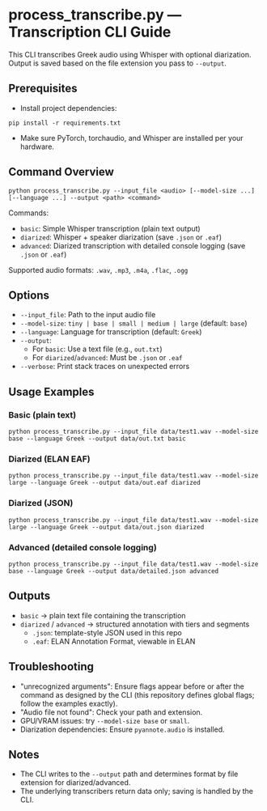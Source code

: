 # process_transcribe.py — Transcription CLI Guide

This CLI transcribes Greek audio using Whisper with optional diarization. Output is saved based on the file extension you pass to `--output`.

## Prerequisites

- Install project dependencies:
```
pip install -r requirements.txt
```
- Make sure PyTorch, torchaudio, and Whisper are installed per your hardware.

## Command Overview

```
python process_transcribe.py --input_file <audio> [--model-size ...] [--language ...] --output <path> <command>
```

Commands:
- `basic`: Simple Whisper transcription (plain text output)
- `diarized`: Whisper + speaker diarization (save `.json` or `.eaf`)
- `advanced`: Diarized transcription with detailed console logging (save `.json` or `.eaf`)

Supported audio formats: `.wav`, `.mp3`, `.m4a`, `.flac`, `.ogg`

## Options

- `--input_file`: Path to the input audio file
- `--model-size`: `tiny | base | small | medium | large` (default: `base`)
- `--language`: Language for transcription (default: `Greek`)
- `--output`:
  - For `basic`: Use a text file (e.g., `out.txt`)
  - For `diarized`/`advanced`: Must be `.json` or `.eaf`
- `--verbose`: Print stack traces on unexpected errors

## Usage Examples

### Basic (plain text)
```
python process_transcribe.py --input_file data/test1.wav --model-size base --language Greek --output data/out.txt basic 
```

### Diarized (ELAN EAF)
```
python process_transcribe.py --input_file data/test1.wav --model-size large --language Greek --output data/out.eaf diarized 
```

### Diarized (JSON)
```
python process_transcribe.py --input_file data/test1.wav --model-size large --language Greek --output data/out.json diarized 
```

### Advanced (detailed console logging)
```
python process_transcribe.py --input_file data/test1.wav --model-size base --language Greek --output data/detailed.json advanced 
```

## Outputs

- `basic` → plain text file containing the transcription
- `diarized` / `advanced` → structured annotation with tiers and segments
  - `.json`: template-style JSON used in this repo
  - `.eaf`: ELAN Annotation Format, viewable in ELAN

## Troubleshooting

- "unrecognized arguments": Ensure flags appear before or after the command as designed by the CLI (this repository defines global flags; follow the examples exactly).
- "Audio file not found": Check your path and extension.
- GPU/VRAM issues: try `--model-size base` or `small`.
- Diarization dependencies: Ensure `pyannote.audio` is installed.

## Notes

- The CLI writes to the `--output` path and determines format by file extension for diarized/advanced.
- The underlying transcribers return data only; saving is handled by the CLI.
